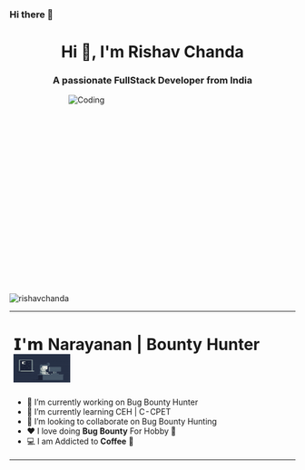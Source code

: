 ### Hi there 👋

<h1 align="center">Hi 👋, I'm Rishav Chanda</h1>
<h3 align="center">A passionate FullStack Developer from India</h3>
<img align="right" alt="Coding" width="400" height="350" src="">
<p align="left"> <img src="https://komarev.com/ghpvc/?username=rishavchanda&label=Profile%20views&color=0e75b6&style=flat" alt="rishavchanda" /> </p>

<table>
  <tbody>
    <tr valign="top">
      <td width="50%">
  <h1> 𝗜'𝗺 Narayanan | Bounty Hunter <img src="https://raw.githubusercontent.com/Narayanan-info/Narayanan-info/main/g1.gif" width="100" height="50">
       </h1>

- 🔭 I’m currently working on Bug Bounty Hunter <br>
- 🌱 I’m currently learning CEH | C-CPET <br>
- 👯 I’m looking to collaborate on Bug Bounty Hunting <br>
- ❤ I love doing **Bug Bounty** For Hobby 🚀 <br>
- 💻 I am Addicted to **Coffee** 💎<br>
 
